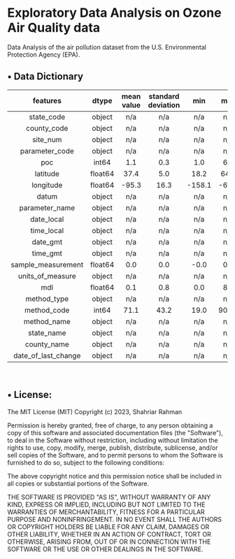 Exploratory Data Analysis on Ozone Air Quality data
==============================
Data Analysis of the air pollution dataset from the U.S. Environmental Protection Agency (EPA).

## • Data Dictionary
| features | dtype | mean value | standard deviation | min | max | description |
| :-: | :-: | :-: | :-: | :-: | :-: | :-: |
| state_code | object | n/a | n/a | n/a | n/a |  |
| county_code | object | n/a | n/a | n/a | n/a |  |
| site_num | object | n/a | n/a | n/a | n/a |  |
| parameter_code | object | n/a | n/a | n/a | n/a |  |
| poc | int64 | 1.1 | 0.3 | 1.0 | 6.0 |  |
| latitude | float64 | 37.4 | 5.0 | 18.2 | 64.8 |  |
| longitude | float64 | -95.3 | 16.3 | -158.1 | -65.9 |  |
| datum | object | n/a | n/a | n/a | n/a |  |
| parameter_name | object | n/a | n/a | n/a | n/a |  |
| date_local | object | n/a | n/a | n/a | n/a |  |
| time_local | object | n/a | n/a | n/a | n/a |  |
| date_gmt | object | n/a | n/a | n/a | n/a |  |
| time_gmt | object | n/a | n/a | n/a | n/a |  |
| sample_measurement | float64 | 0.0 | 0.0 | -0.0 | 0.2 |  |
| units_of_measure | object | n/a | n/a | n/a | n/a |  |
| mdl | float64 | 0.1 | 0.8 | 0.0 | 8.0 |  |
| method_type | object | n/a | n/a | n/a | n/a |  |
| method_code | int64 | 71.1 | 43.2 | 19.0 | 901.0 |  |
| method_name | object | n/a | n/a | n/a | n/a |  |
| state_name | object | n/a | n/a | n/a | n/a |  |
| county_name | object | n/a | n/a | n/a | n/a |  |
| date_of_last_change | object | n/a | n/a | n/a | n/a |  |

<br/>

## • License:

The MIT License (MIT)
Copyright (c) 2023, Shahriar Rahman

Permission is hereby granted, free of charge, to any person obtaining a copy of this software and associated documentation files (the "Software"), to deal in the Software without restriction, including without limitation the rights to use, copy, modify, merge, publish, distribute, sublicense, and/or sell copies of the Software, and to permit persons to whom the Software is furnished to do so, subject to the following conditions:

The above copyright notice and this permission notice shall be included in all copies or substantial portions of the Software.

THE SOFTWARE IS PROVIDED "AS IS", WITHOUT WARRANTY OF ANY KIND, EXPRESS OR IMPLIED, INCLUDING BUT NOT LIMITED TO THE WARRANTIES OF MERCHANTABILITY, FITNESS FOR A PARTICULAR PURPOSE AND NONINFRINGEMENT. IN NO EVENT SHALL THE AUTHORS OR COPYRIGHT HOLDERS BE LIABLE FOR ANY CLAIM, DAMAGES OR OTHER LIABILITY, WHETHER IN AN ACTION OF CONTRACT, TORT OR OTHERWISE, ARISING FROM, OUT OF OR IN CONNECTION WITH THE SOFTWARE OR THE USE OR OTHER DEALINGS IN THE SOFTWARE.

<br/>

